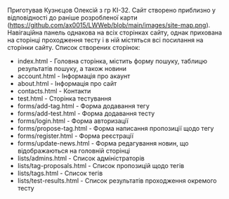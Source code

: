 Приготував Кузнєцов Олексій з гр КІ-32. Сайт створено приблизно у відповідності до раніше розробленої карти (https://github.com/ax0015/LWWeb/blob/main/images/site-map.png). Навігаційна панель однакова на всіх сторінках сайту, однак прихована на сторінці проходження тесту і в ній містяться всі посилання на сторінки сайту.
Список створених сторінок:
- index.html - Головна сторінка, містить форму пошуку, таблицю результатів пошуку, а також новини
- account.html - Інформація про акаунт
- about.html - Інформація про сайт
- contacts.html - Контакти
- test.html - Сторінка тестування
- forms/add-tag.html - Форма додавання тегу
- forms/add-test.html - Форма додавання тесту
- forms/login.html - Форма авторизації
- forms/propose-tag.html - Форма написання пропозиції щодо тегу
- forms/register.html - Форма реєстрації
- forms/update-news.html - Форма редагування новин, що відображаються на головній сторінці
- lists/admins.html - Список адміністраторів
- lists/tag-proposals.html - Список пропозицій щодо тегів
- lists/tags.html - Список тегів
- lists/test-results.html - Список результатів проходження окремого тесту